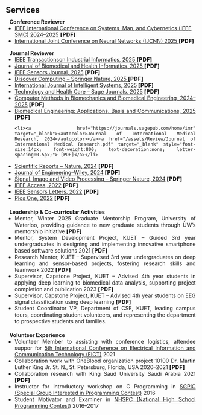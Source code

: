 <h1 id="services"></h1>

<h2 style="margin: 60px 0px 10px;">Services</h2>

<!-- <h4 style="margin:0 10px 0;">Area Chairs</h4>
<ul style="margin:0 0 5px;">
  <li><a href="http://cvpr.thecvf.com/"><autocolor>IEEE/CVF Conference on Computer Vision and Pattern Recognition (CVPR) 2024-2025</autocolor></a></li>
  <li><a href="https://eccv2024.ecva.net/"><autocolor>European Conference on Computer Vision (ECCV) 2024</autocolor></a></li>
  <li><a href="https://neurips.cc/Conferences/2024"><autocolor>Annual Conference on Neural Information Processing Systems (NeurIPS) 2024</autocolor></a></li>
  <li><a href="https://icml.cc/Conferences/2025"><autocolor>International Conference on Machine Learning (ICML) 2025</autocolor></a></li>
  <li><a href="https://iclr.cc/Conferences/2025"><autocolor>International Conference on Learning Representations (ICLR) 2024-2025</autocolor></a></li>
  <li><a href="https://aistats.org/aistats2025/"><autocolor>International Conference on Artificial Intelligence and Statistics (AISTATS) 2023-2025</autocolor></a></li>
  <li><a href="https://www.auai.org/uai2024/"><autocolor>The Conference on Uncertainty in Artificial Intelligence (UAI) 2023-2025</autocolor></a></li>
  <li><a href="https://2024.acmmm.org/"><autocolor>ACM International Conference on Multimedia (MM) 2024</autocolor></a></li>  
  <li><a href="https://bmvc2024.org/"><autocolor>The British Machine Vision Conference (BMVC) 2023-2024</autocolor></a></li>
</ul>

<h4 style="margin:0 10px 0;">Senior Program Committee</h4>

<ul style="margin:0 0 5px;">
  <li><a href="https://aaai.org/Conferences/AAAI-25/"><autocolor>AAAI Conference on Artificial Intelligence (AAAI) 2025</autocolor></a></li>
  <li><a href="https://ijcai-21.org/"><autocolor>International Joint Conference on Artificial Intelligence (IJCAI) 2021</autocolor></a></li>
</ul>

<h4 style="margin:0 10px 0;">Conference Reviewers</h4>

<ul style="margin:0 0 5px;">
  <li><a href="http://cvpr2023.thecvf.com/"><autocolor>IEEE/CVF Conference on Computer Vision and Pattern Recognition (CVPR) 2021-2023</autocolor></a></li>
  <li><a href="http://iccv2023.thecvf.com/"><autocolor>IEEE/CVF International Conference on Computer Vision (ICCV) 2021-2023</autocolor></a></li>
  <li><a href="https://eccv2022.ecva.net/"><autocolor>European Conference on Computer Vision (ECCV) 2022</autocolor></a></li>
  <li><a href="https://neurips.cc/Conferences/2023"><autocolor>Annual Conference on Neural Information Processing Systems (NeurIPS) 2020-2023</autocolor></a></li>
  <li><a href="https://icml.cc/Conferences/2024"><autocolor>International Conference on Machine Learning (ICML) 2021-2024</autocolor></a></li>
  <li><a href="https://iclr.cc/Conferences/2023"><autocolor>International Conference on Learning Representations (ICLR) 2022-2023</autocolor></a></li>
  <li><a href="https://aaai.org/Conferences/AAAI-24/"><autocolor>AAAI Conference on Artificial Intelligence (AAAI) 2021-2024</autocolor></a></li>
  <li><a href="https://ijcai-23.org/"><autocolor>International Joint Conference on Artificial Intelligence (IJCAI) 2021-2023</autocolor></a></li>
  <li><a href="https://2023.acmmm.org/"><autocolor>ACM International Conference on Multimedia (MM) 2021-2023</autocolor></a></li>  
  <!--
  <li><a href="https://mmasia2021.uqcloud.net/"><autocolor>ACM MM Asia 2020-2021</autocolor></a></li>
  <li><a href="http://www.acml-conf.org/2021/"><autocolor>ACML 2021</autocolor></a></li>  
 
</ul> -->

<h4 style="margin:0 10px 0;">Conference Reviewer</h4>
<ul style="margin:0 0 5px;">
  <li>
    <a href="https://www.ieeesmc.org/" target="_blank">
      <autocolor>IEEE International Conference on Systems, Man, and Cybernetics (IEEE SMC) 2024–2025</autocolor> </a> <a href="/assets/Review/IEEE_SMC.pdf" target="_blank" style="font-size:14px; font-weight:800; text-decoration:none; letter-spacing:0.5px;"> [PDF]</a>
  </li>
  <li>
    <a href="https://ijcnn.org/" target="_blank">
      <autocolor>International Joint Conference on Neural Networks (IJCNN) 2025 </autocolor> </a> <a href="/assets/Review/IJCNN 2025.pdf" target="_blank" style="font-size:14px; font-weight:800; text-decoration:none; letter-spacing:0.5px;"> [PDF]</a>
  </li>
</ul>


<h4 style="margin:15px 10px 0;">Journal Reviewer</h4>
<ul style="margin:0 0 20px; text-align: justify;">

 <!-- 2025 -->
  <li><a href="https://ieeexplore.ieee.org/xpl/RecentIssue.jsp?punumber=9424" target="_blank"><autocolor> IEEE Transactionson Industrial Informatics, 2025 </autocolor></a><a href="/assets/Review/TII-25-5085.pdf" target="_blank" style="font-size:14px; font-weight:800; text-decoration:none; letter-spacing:0.5px;"> [PDF]</a></li>
  <li><a href="https://ieeexplore.ieee.org/xpl/RecentIssue.jsp?punumber=6221020" target="_blank"><autocolor> Journal of Biomedical and Health Informatics, 2025 </autocolor></a><a href="/assets/Review/JBHI-03747-2025.pdf" target="_blank" style="font-size:14px; font-weight:800; text-decoration:none; letter-spacing:0.5px;"> [PDF]</a></li>
  <li><a href="https://ieeexplore.ieee.org/xpl/RecentIssue.jsp?punumber=7361" target="_blank"><autocolor>IEEE Sensors Journal, 2025</autocolor></a><a href="/assets/Review/IEEE_Sensor_2025.pdf" target="_blank" style="font-size:14px; font-weight:800; text-decoration:none; letter-spacing:0.5px;"> [PDF]</a></li>
  <li><a href="https://link.springer.com/journal/10791" target="_blank"><autocolor> Discover Computing – Springer Nature, 2025 </autocolor></a><a href="/assets/Review/Discover_Computing.pdf" target="_blank" style="font-size:14px; font-weight:800; text-decoration:none; letter-spacing:0.5px;"> [PDF]</a></li>
  <li><a href="https://onlinelibrary.wiley.com/journal/ijis" target="_blank"><autocolor>International Journal of Intelligent Systems, 2025</autocolor></a><a href="/assets/Review/International Journal of Intelligent Systems.pdf" target="_blank" style="font-size:14px; font-weight:800; text-decoration:none; letter-spacing:0.5px;"> [PDF]</a></li>
   <li><a href="https://journals.sagepub.com/home/thc" target="_blank"><autocolor>Technology and Health Care – Sage Journals, 2025</autocolor></a><a href="/assets/Review/Technology and Health Care – Sage Journals.pdf" target="_blank" style="font-size:14px; font-weight:800; text-decoration:none; letter-spacing:0.5px;"> [PDF]</a></li>

  <li><a href="https://www.tandfonline.com/journals/gcmb20" target="_blank"><autocolor>Computer Methods in Biomechanics and Biomedical Engineering, 2024–2025</autocolor></a><a href="/assets/Review/Computer Methods in Biomechanics_and_Biomedical_Engineering.pdf" target="_blank" style="font-size:14px; font-weight:800; text-decoration:none; letter-spacing:0.5px;"> [PDF]</a></li>
  <li><a href="https://www.worldscientific.com/worldscinet/bme?srsltid=AfmBOorULiJ9eXJlMBRC_IGCxIuvhbT3Iln7uPcTeCqD5TSjEU9bgyHU" target="_blank"><autocolor>Biomedical Engineering: Applications, Basis and Communications, 2025</autocolor></a> <a href="/assets/Review/Biomedical Engineering- Applications, Basis and Communications.pdf" target="_blank" style="font-size:14px; font-weight:800; text-decoration:none; letter-spacing:0.5px;"> [PDF]</a></li>
 
 <!-- 2024 -->

    <li><a href="https://journals.sagepub.com/home/imr" target="_blank"><autocolor>Journal of International Medical Research, 2024</autocolor></a><a href="/assets/Review/Journal of International Medical Research.pdf" target="_blank" style="font-size:14px; font-weight:800; text-decoration:none; letter-spacing:0.5px;"> [PDF]</a></li>
  <li><a href="https://www.nature.com/srep/" target="_blank"><autocolor>Scientific Reports – Nature, 2024</autocolor></a><a href="/assets/Review/Science Report-Nature.pdf" target="_blank" style="font-size:14px; font-weight:800; text-decoration:none; letter-spacing:0.5px;"> [PDF]</a></li>
   <li><a href="https://onlinelibrary.wiley.com/journal/20513305" target="_blank"><autocolor>Journal of Engineering–Wiley, 2024</autocolor></a><a href="/assets/Review/JE_Reviewer_Certificate_2024.pdf" target="_blank" style="font-size:14px; font-weight:800; text-decoration:none; letter-spacing:0.5px;"> [PDF]</a></li>
  <li><a href="https://www.springer.com/journal/11760" target="_blank"><autocolor>Signal, Image and Video Processing – Springer Nature, 2024</autocolor></a><a href="/assets/Review/Signal, Image and Video Processing – Springer Nature.pdf" target="_blank" style="font-size:14px; font-weight:800; text-decoration:none; letter-spacing:0.5px;"> [PDF]</a></li>

  <!-- 2023-->


   <!-- 2022 -->
  <li><a href="https://ieeeaccess.ieee.org/" target="_blank"><autocolor>IEEE Access, 2022</autocolor></a><a href="/assets/Review/IEEE Access.pdf" target="_blank" style="font-size:14px; font-weight:800; text-decoration:none; letter-spacing:0.5px;"> [PDF]</a></li>
  <li><a href="https://ieeexplore.ieee.org/xpl/RecentIssue.jsp?punumber=7782634" target="_blank"><autocolor>IEEE Sensors Letters, 2022</autocolor></a><a href="/assets/Review/IEEE Sensors Letters.pdf" target="_blank" style="font-size:14px; font-weight:800; text-decoration:none; letter-spacing:0.5px;"> [PDF]</a></li>
  <li><a href="https://journals.sagepub.com/home/one" target="_blank"><autocolor>Plos One, 2022</autocolor></a><a href="/assets/Review/One Plus.pdf" target="_blank" style="font-size:14px; font-weight:800; text-decoration:none; letter-spacing:0.5px;"> [PDF]</a></li>
 
</ul>




<h4 style="margin:0 10px 0;">Leadership & Co-curricular Activities</h4>
<ul style="margin:0 0 20px; text-align: justify;">
     <li>
    Mentor, <autocolor>Winter 2025 Graduate Mentorship Program, University of Waterloo</autocolor>, providing guidance to new graduate students through UW’s mentorship initiative <a href="/assets/mentor/mentor_UW.pdf" target="_blank" style="font-size:14px; font-weight:800; text-decoration:none; letter-spacing:0.5px;">[PDF]</a>
  </li>
 <li>
  Mentor, System Development Project, KUET – Guided 3rd year undergraduates in designing and implementing innovative smartphone based software solutions 2021 <a href="/assets/mentor/Mobile_Application.pdf" target="_blank" style="font-size:14px; font-weight:800; text-decoration:none; letter-spacing:0.5px;">[PDF]</a>
</li>
<li>
  Research Mentor, KUET – Supervised 3rd year undergraduates on deep learning and sensor-based projects, fostering research skills and teamwork 2022 <a href="/assets/mentor/BCL.pdf" target="_blank" style="font-size:14px; font-weight:800; text-decoration:none; letter-spacing:0.5px;">[PDF]</a>
</li>
<li>
  Supervisor, Capstone Project, KUET – Advised 4th year students in applying deep learning to biomedical data analysis, supporting project completion and publication 2023 <a href="/assets/mentor/Thesis_non_Invasive.pdf" target="_blank" style="font-size:14px; font-weight:800; text-decoration:none; letter-spacing:0.5px;">[PDF]</a>
</li>
<li>
  Supervisor, Capstone Project, KUET – Advised 4th year students on EEG signal classification using deep learning <a href="/assets/mentor/Motor_Imagery_EEG.pdf" target="_blank" style="font-size:14px; font-weight:800; text-decoration:none; letter-spacing:0.5px;"> [PDF]</a>
</li>
   <li>
  Student Coordinator VP, <autocolor>Department of CSE, KUET</autocolor>, leading campus tours, coordinating student volunteers, and representing the department to prospective students and families.
</li>
</ul>



<h4 style="margin:0 10px 0;">Volunteer Experience</h4>
<ul style="margin:0 0 20px; text-align: justify;">
  <li>
      Volunteer Member to assisting with conference logistics, attendee suppor for <a href="https://ieeexplore.ieee.org/xpl/conhome/9733402/proceeding" target="_blank"><autocolor>5th International Conference on Electrical Information and Communication Technology (EICT)</autocolor></a> 2021
  </li>
  <li>
    Collaboration work with OneBlood organization project 10100 Dr. Martin Luther King Jr. St. N., St. Petersburg, Florida, USA 2020–2021 <a href="https://ieeexplore.ieee.org/abstract/document/10054710" target="_blank" style="font-size:14px; font-weight:800; text-decoration:none; letter-spacing:0.5px;"> [PDF]</a>
  </li>
  <li>
    Collaboration research with King Saud University Saudi Arabia 2021 <a href="https://onlinelibrary.wiley.com/doi/full/10.1155/2022/9928836" target="_blank" style="font-size:14px; font-weight:800; text-decoration:none; letter-spacing:0.5px;"> [PDF]</a>
  </li>
  <li>
    Instructor for introductory workshop on C Programming in 
    <a href="https://www.facebook.com/sgipc.kuet/" target="_blank"><autocolor>SGPIC (Special Group Interested in Programming Contest)</autocolor></a> 2016
  </li>
  <li>
    Student Motivator and Examiner in 
    <a href="https://toph.co/nhspc" target="_blank"><autocolor>NHSPC (National High School Programming Contest)</autocolor></a> 2016–2017
  </li>
</ul>

<!-- <h4 style="margin:0 10px 0;">Positions Held</h4>
<ul style="margin:0 0 5px;">
  <li>Secretary, <a href="https://wphd.cs.stonybrook.edu/people"><autocolor>Women in PhD in Computer Science (WPhD) at </autocolor></a>Stony Brook University, <a href="https://wphd.cs.stonybrook.edu/people"><autocolor>2024</autocolor></a>-<a href="https://wphd.cs.stonybrook.edu/people"><autocolor>Present</autocolor></a></li>
  <!-- <li>Website Master, <a href="https://www.acmmmasia.org/2020/committee.html"><autocolor>ACM International Conference on Multimedia in Asia (MM Asia) 2020</autocolor></a></li>
</ul> -->